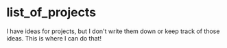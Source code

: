 # list_of_projects
I have ideas for projects, but I don't write them down or keep track of those ideas. This is where I can do that!
